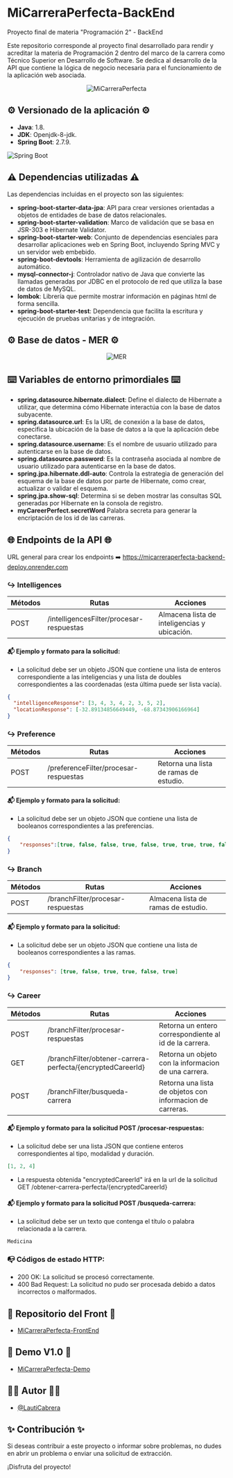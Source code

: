 # MiCarreraPerfecta-BackEnd

Proyecto final de materia "Programación 2" - BackEnd

Este repositorio corresponde al proyecto final desarrollado para rendir y acreditar la materia de Programación 2 dentro del marco de la carrera como Técnico Superior en Desarrollo de Software. Se dedica al desarrollo de la API que contiene la lógica de negocio necesaria para el funcionamiento de la aplicación web asociada.

<p align="center">
  <img src="https://github.com/LautiCabrera/MiCarreraPerfecta-FrontEnd/blob/main/assets/img/Logo.png?raw=true" alt="MiCarreraPerfecta">
</p>

## ⚙ Versionado de la aplicación ⚙

- **Java**: 1.8.
- **JDK**: Openjdk-8-jdk.
- **Spring Boot**: 2.7.9.

![Spring Boot](https://miro.medium.com/v2/resize:fit:1400/1*aXe6MaOyhdIP5WqdPHhSFw.png)

## ⚠️ Dependencias utilizadas ⚠️

Las dependencias incluidas en el proyecto son las siguientes:

- **spring-boot-starter-data-jpa**: API para crear versiones orientadas a objetos de entidades de base de datos relacionales.
- **spring-boot-starter-validation**: Marco de validación que se basa en JSR-303 e Hibernate Validator.
- **spring-boot-starter-web**: Conjunto de dependencias esenciales para desarrollar aplicaciones web en Spring Boot, incluyendo Spring MVC y un servidor web embebido.
- **spring-boot-devtools**: Herramienta de agilización de desarrollo automático.
- **mysql-connector-j**: Controlador nativo de Java que convierte las llamadas generadas por JDBC en el protocolo de red que utiliza la base de datos de MySQL.
- **lombok**: Librería que permite mostrar información en páginas html de forma sencilla.
- **spring-boot-starter-test**: Dependencia que facilita la escritura y ejecución de pruebas unitarias y de integración.

## ⚙ Base de datos - MER ⚙

<p align="center">
  <img src="https://github.com/LautiCabrera/MiCarreraPerfecta-FrontEnd/blob/main/assets/img/MER.jpeg?raw=true" alt="MER">
</p>

## ⌨️ Variables de entorno primordiales ⌨️

- **spring.datasource.hibernate.dialect**: Define el dialecto de Hibernate a utilizar, que determina cómo Hibernate interactúa con la base de datos subyacente.
- **spring.datasource.url**: Es la URL de conexión a la base de datos, especifica la ubicación de la base de datos a la que la aplicación debe conectarse.
- **spring.datasource.username**: Es el nombre de usuario utilizado para autenticarse en la base de datos.
- **spring.datasource.password**: Es la contraseña asociada al nombre de usuario utilizado para autenticarse en la base de datos.
- **spring.jpa.hibernate.ddl-auto**: Controla la estrategia de generación del esquema de la base de datos por parte de Hibernate, como crear, actualizar o validar el esquema.
- **spring.jpa.show-sql**: Determina si se deben mostrar las consultas SQL generadas por Hibernate en la consola de registro.
- **myCareerPerfect.secretWord** Palabra secreta para generar la encriptación de los id de las carreras.

## 🌐 Endpoints de la API 🌐

  URL general para crear los endpoints ➡️ https://micarreraperfecta-backend-deploy.onrender.com

### ↪️ Intelligences

| Métodos | Rutas                                    | Acciones                                            |
|---------|------------------------------------------|-----------------------------------------------------|
| POST    | /intelligencesFilter/procesar-respuestas | Almacena lista de inteligencias y ubicación.        |

#### 📬 Ejemplo y formato para la solicitud:

- La solicitud debe ser un objeto JSON que contiene una lista de enteros correspondiente a las inteligencias y una lista de doubles correspondientes a las coordenadas (esta última puede ser lista vacía).

```json
{
  "intelligenceResponse": [3, 4, 3, 4, 2, 3, 5, 2],
  "locationResponse": [-32.89134856649449, -68.87343906166964]
}
````

### ↪️ Preference

| Métodos | Rutas                                    | Acciones                                            |
|---------|------------------------------------------|-----------------------------------------------------|
| POST    | /preferenceFilter/procesar-respuestas    | Retorna una lista de ramas de estudio.              |

#### 📬 Ejemplo y formato para la solicitud:

- La solicitud debe ser un objeto JSON que contiene una lista de booleanos correspondientes a las preferencias.

```json
{
    "responses":[true, false, false, true, false, true, true, true, false, false]
}
````

### ↪️ Branch

| Métodos | Rutas                                    | Acciones                                            |
|---------|------------------------------------------|-----------------------------------------------------|
| POST    | /branchFilter/procesar-respuestas        | Almacena lista de ramas de estudio.                 |

#### 📬 Ejemplo y formato para la solicitud:

- La solicitud debe ser un objeto JSON que contiene una lista de booleanos correspondientes a las ramas.

```json
{
    "responses": [true, false, true, true, false, true]
}
````

### ↪️ Career

| Métodos | Rutas                                                              | Acciones                                                  |
|---------|--------------------------------------------------------------------|-----------------------------------------------------------|
| POST    | /branchFilter/procesar-respuestas                                  | Retorna un entero correspondiente al id de la carrera.    |
| GET     | /branchFilter/obtener-carrera-perfecta/{encryptedCareerId}         | Retorna un objeto con la informacion de una carrera.      |
| POST    | /branchFilter/busqueda-carrera                                     | Retorna una lista de objetos con informacion de carreras. |

#### 📬 Ejemplo y formato para la solicitud POST /procesar-respuestas:

- La solicitud debe ser una lista JSON que contiene enteros correspondientes al tipo, modalidad y duración.

```json
[1, 2, 4]
````

- La respuesta obtenida "encryptedCareerId" irá en la url de la solicitud GET /obtener-carrera-perfecta/{encryptedCareerId}

#### 📬 Ejemplo y formato para la solicitud POST /busqueda-carrera:

- La solicitud debe ser un texto que contenga el título o palabra relacionada a la carrera.

```text
Medicina
````

### 📭 Códigos de estado HTTP:

- 200 OK: La solicitud se procesó correctamente.
- 400 Bad Request: La solicitud no pudo ser procesada debido a datos incorrectos o malformados.

## 💼 Repositorio del Front 💼

- <a href="https://github.com/LautiCabrera/MiCarreraPerfecta-FrontEnd" target="_blank">MiCarreraPerfecta-FrontEnd</a>

## 📱 Demo V1.0 📲 

- <a href="https://mi-carrera-perfecta-front-end.vercel.app/" target="_blank">MiCarreraPerfecta-Demo</a>

## 👨‍💻 Autor 👨‍💻

- <a href="https://github.com/LautiCabrera" target="_blank">@LautiCabrera</a>

## ✨ Contribución ✨

Si deseas contribuir a este proyecto o informar sobre problemas, no dudes en abrir un problema o enviar una solicitud de extracción.

¡Disfruta del proyecto!
